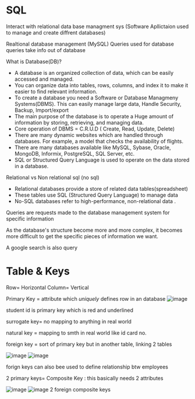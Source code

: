 # SQL

Interact with relational data base managment sys 
(Software Apllictaion used to manage and create diffrent databases)

Realtional database management  (MySQL)
Queries used for database queries
take info out of database

What is Database(DB)?
* A database is an organized collection of data, which can be easily accessed and managed.
* You can organize data into tables, rows, columns, and index it to make it easier to find relevant 
  information.
* To create a database you need a Software or Database Managmeny Systems(DBMS).
This can easily manage large data, Handle Security, Backup, Import/export
* The main purpose of the database is to operate a Huge amount of information by storing,
  retrieving, and managing data.
* Core operation of DBMS  =  C.R.U.D ( Create, Read, Update, Delete)
* There are many dynamic websites which are handled through databases.
  For example, a model that checks the availability of flights.
* There are many databases available like MySQL, Sybase, Oracle, MongoDB, Informix, PostgreSQL, SQL Server, etc.
* SQL or Structured Query Language is used to operate on the data stored in a database.

Relational vs Non relational sql (no sql)
* Relational databases provide a store of related data tables(spreadsheet)
* These tables use SQL (Structured Query Language) to manage data
* No-SQL databases refer to high-performance, non-relational data .

Queries are requests made to the database management system for specific information

As the database's structure become more and more complex,
it becomes more difficult to get the specific pieces of information we want.

A google search is also query

# Table & Keys

Row= Horizontal 
Column= Vertical

Primary Key = attribute which *uniquely* defines row in an database
![image](https://user-images.githubusercontent.com/102249128/201140615-f384dc5a-5593-4ccc-b606-f36fe9fb1c85.png)

student id is primary key which is red and underlined

surrogate key= no mapping to anything in real world

natural key = mapping to smth in real world like id card no.

foreign key = sort of primary key but in another table, linking 2 tables

![image](https://user-images.githubusercontent.com/102249128/201144107-f81b6c99-5c3b-410e-bcbc-2fbe869c7cf7.png)
![image](https://user-images.githubusercontent.com/102249128/201142533-c9f07a6f-124e-49a0-afe5-cd7fbaf0798b.png)

forign keys can also bee used to define relationship btw employees

2 primary keys= Composite Key : this basically needs 2 attributes

![image](https://user-images.githubusercontent.com/102249128/201143726-8ff92f9e-ad64-48d1-9740-5c6c4087174e.png)
![image](https://user-images.githubusercontent.com/102249128/201145173-9deadedb-0b70-466c-a689-c015990c13a6.png)
2 foreign composite keys

